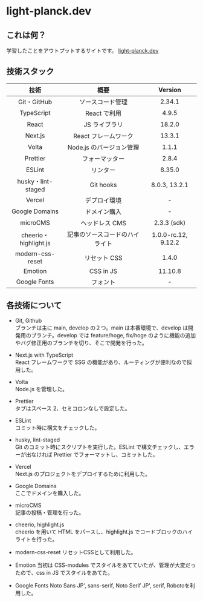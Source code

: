 # light-planck.dev

## これは何？

学習したことをアウトプットするサイトです。
[light-planck.dev](https://www.light-planck.dev/)

## 技術スタック

|         技術          |              概要              |       Version       |
| :-------------------: | :----------------------------: | :-----------------: |
|      Git・GitHub      |        ソースコード管理        |       2.34.1        |
|      TypeScript       |          React で利用          |        4.9.5        |
|         React         |         JS ライブラリ          |       18.2.0        |
|        Next.js        |      React フレームワーク      |       13.3.1        |
|         Volta         |    Node.js のバージョン管理    |        1.1.1        |
|       Prettier        |         フォーマッター         |        2.8.4        |
|        ESLint         |            リンター            |       8.35.0        |
|  husky・lint-staged   |           Git hooks            |    8.0.3, 13.2.1    |
|        Vercel         |          デプロイ環境          |          -          |
|    Google Domains     |          ドメイン購入          |          -          |
|       microCMS        |         ヘッドレス CMS         |     2.3.3 (sdk)     |
| cheerio・highlight.js | 記事のソースコードのハイライト | 1.0.0-rc.12, 9.12.2 |
|   modern-css-reset    |          リセット CSS          |        1.4.0        |
|        Emotion        |           CSS in JS            |       11.10.8       |
|     Google Fonts      |            フォント            |          -          |

## 各技術について

- Git, Github  
  ブランチは主に main, develop の２つ。main は本番環境で、develop は開発用のブランチ。develop では feature/hoge, fix/hoge のように機能の追加やバグ修正用のブランチを切り、そこで開発を行った。

- Next.js with TypeScript  
  React フレームワークで SSG の機能があり、ルーティングが便利なので採用した。

- Volta  
  Node.js を管理した。

- Prettier  
  タブはスペース 2、セミコロンなしで設定した。

- ESLint  
  コミット時に構文をチェックした。

- husky, lint-staged  
  Git のコミット時にスクリプトを実行した。ESLint で構文チェックし、エラーが出なければ Prettier でフォーマットし、コミットした。

- Vercel  
  Next.js のプロジェクトをデプロイするために利用した。

- Google Domains  
  ここでドメインを購入した。

- microCMS  
  記事の投稿・管理を行った。

- cheerio, highlight.js  
  cheerio を用いて HTML をパースし、highlight.js でコードブロックのハイライトを行った。

- modern-css-reset
  リセットCSSとして利用した。

- Emotion
  当初は CSS-modules でスタイルをあてていたが、管理が大変だったので、css in JS でスタイルをあてた。

- Google Fonts
  Noto Sans JP', sans-serif, Noto Serif JP', serif, Robotoを利用した。
